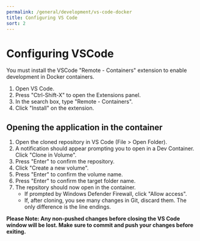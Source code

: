 ```yaml
---
permalink: /general/development/vs-code-docker
title: Configuring VS Code
sort: 2
---
```


# Configuring VSCode
You must install the VSCode "Remote - Containers" extension to enable development in Docker containers. 

1. Open VS Code.
2. Press "Ctrl-Shift-X" to open the Extensions panel. 
3. In the search box, type "Remote - Containers".
4. Click "Install" on the extension.

## Opening the application in the container
1. Open the cloned repository in VS Code (File > Open Folder).
2. A notification should appear prompting you to open in a Dev Container. Click "Clone in Volume".
3. Press "Enter" to confirm the repository.
4. Click "Create a new volume".
5. Press "Enter" to confirm the volume name.
6. Press "Enter" to confirm the target folder name.
7. The repsitory should now open in the container.
    - If prompted by Windows Defender Firewall, click "Allow access".
    - If, after cloning, you see many changes in Git, discard them. The only difference is the line endings. 

**Please Note: Any non-pushed changes before closing the VS Code window will be lost. Make sure to commit and push your changes before exiting.**
